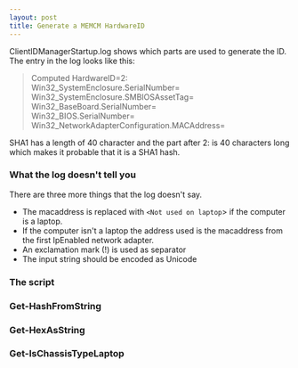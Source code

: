 ```yaml
---
layout: post
title: Generate a MEMCM HardwareID
---
```


ClientIDManagerStartup.log shows which parts are used to generate the ID. The entry in the log looks like this:

> Computed HardwareID=2:<br />
	Win32_SystemEnclosure.SerialNumber=<br />
	Win32_SystemEnclosure.SMBIOSAssetTag=<br />
	Win32_BaseBoard.SerialNumber=<br />
	Win32_BIOS.SerialNumber=<br />
	Win32_NetworkAdapterConfiguration.MACAddress=

SHA1 has a length of 40 character and the part after 2: is 40 characters long which makes it probable that it is a SHA1 hash.

### What the log doesn't tell you

There are three more things that the log doesn't say.
  - The macaddress is replaced with `<Not used on laptop`> if the computer is a laptop.
  - If the computer isn't a laptop the address used is the macaddress from the first IpEnabled network adapter.
  - An exclamation mark (!) is used as separator
  - The input string should be encoded as Unicode

### The script
<script src="http://gist-it.appspot.com/https://github.com/Robert-LTH/Powershell/blob/master/Get-MEMCMHardwareID.ps1" ></script>

### Get-HashFromString
<script src="http://gist-it.appspot.com/https://github.com/Robert-LTH/Powershell/blob/master/Get-HashFromString.ps1" ></script>

### Get-HexAsString
<script src="http://gist-it.appspot.com/https://github.com/Robert-LTH/Powershell/blob/master/Get-HexAsString.ps1" ></script>

### Get-IsChassisTypeLaptop
<script src="http://gist-it.appspot.com/https://github.com/Robert-LTH/Powershell/blob/master/Get-IsChassisTypeLaptop.ps1" ></script>
